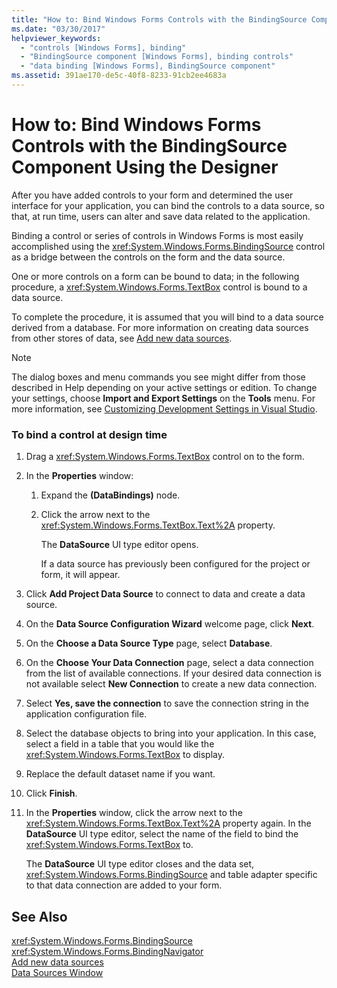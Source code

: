 ```yaml
---
title: "How to: Bind Windows Forms Controls with the BindingSource Component Using the Designer"
ms.date: "03/30/2017"
helpviewer_keywords: 
  - "controls [Windows Forms], binding"
  - "BindingSource component [Windows Forms], binding controls"
  - "data binding [Windows Forms], BindingSource component"
ms.assetid: 391ae170-de5c-40f8-8233-91cb2ee4683a
---
```

# How to: Bind Windows Forms Controls with the BindingSource Component Using the Designer
After you have added controls to your form and determined the user interface for your application, you can bind the controls to a data source, so that, at run time, users can alter and save data related to the application.  
  
 Binding a control or series of controls in Windows Forms is most easily accomplished using the <xref:System.Windows.Forms.BindingSource> control as a bridge between the controls on the form and the data source.  
  
 One or more controls on a form can be bound to data; in the following procedure, a <xref:System.Windows.Forms.TextBox> control is bound to a data source.  
  
 To complete the procedure, it is assumed that you will bind to a data source derived from a database. For more information on creating data sources from other stores of data, see [Add new data sources](/visualstudio/data-tools/add-new-data-sources).  
  
> [!NOTE]
>  The dialog boxes and menu commands you see might differ from those described in Help depending on your active settings or edition. To change your settings, choose **Import and Export Settings** on the **Tools** menu. For more information, see [Customizing Development Settings in Visual Studio](http://msdn.microsoft.com/library/22c4debb-4e31-47a8-8f19-16f328d7dcd3).  
  
### To bind a control at design time  
  
1. Drag a <xref:System.Windows.Forms.TextBox> control on to the form.  
  
2. In the **Properties** window:  
  
   1. Expand the **(DataBindings)** node.  
  
   2. Click the arrow next to the <xref:System.Windows.Forms.TextBox.Text%2A> property.  
  
       The **DataSource** UI type editor opens.  
  
       If a data source has previously been configured for the project or form, it will appear.  
  
3. Click **Add Project Data Source** to connect to data and create a data source.  
  
4. On the **Data Source Configuration Wizard** welcome page, click **Next**.  
  
5. On the **Choose a Data Source Type** page, select **Database**.  
  
6. On the **Choose Your Data Connection** page, select a data connection from the list of available connections. If your desired data connection is not available select **New Connection** to create a new data connection.  
  
7. Select **Yes, save the connection** to save the connection string in the application configuration file.  
  
8. Select the database objects to bring into your application. In this case, select a field in a table that you would like the <xref:System.Windows.Forms.TextBox> to display.  
  
9. Replace the default dataset name if you want.  
  
10. Click **Finish**.  
  
11. In the **Properties** window, click the arrow next to the <xref:System.Windows.Forms.TextBox.Text%2A> property again. In the **DataSource** UI type editor, select the name of the field to bind the <xref:System.Windows.Forms.TextBox> to.  
  
     The **DataSource** UI type editor closes and the data set, <xref:System.Windows.Forms.BindingSource> and table adapter specific to that data connection are added to your form.  
  
## See Also  
 <xref:System.Windows.Forms.BindingSource>  
 <xref:System.Windows.Forms.BindingNavigator>  
 [Add new data sources](/visualstudio/data-tools/add-new-data-sources)  
 [Data Sources Window](http://msdn.microsoft.com/library/0d20f699-cc95-45b3-8ecb-c7edf1f67992)

